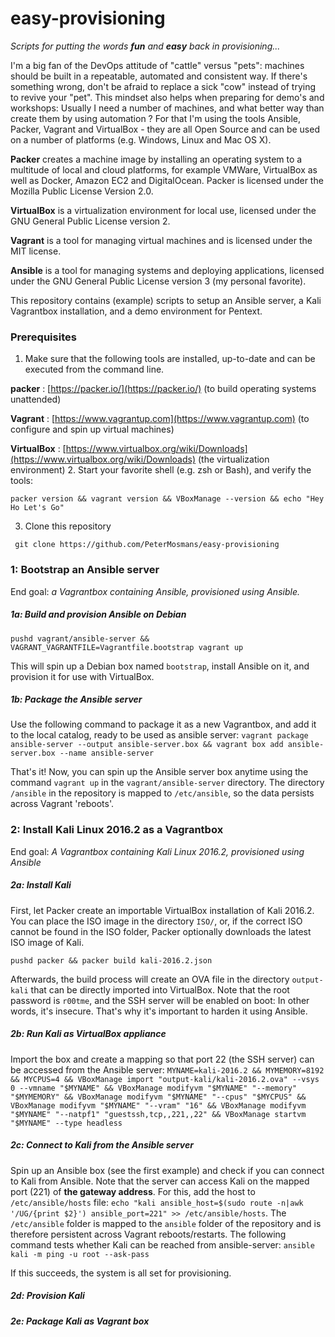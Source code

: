 # easy-provisioning

*Scripts for putting the words **fun** and **easy** back in provisioning...*


I'm a big fan of the DevOps attitude of "cattle" versus "pets": machines should be built in a repeatable, automated and consistent way. If there's something wrong, don't be afraid to replace a sick "cow" instead of trying to revive your "pet".
This mindset also helps when preparing for demo's and workshops: Usually I need a number of machines, and what better way than create them by using automation ? For that I'm using the tools Ansible, Packer, Vagrant and VirtualBox - they are all Open Source and can be used on a number of platforms (e.g. Windows, Linux and Mac OS X).

**Packer** creates a machine image by installing an operating system to a multitude of local and cloud platforms, for example VMWare, VirtualBox as well as Docker, Amazon EC2 and DigitalOcean. Packer is licensed under the Mozilla Public License Version 2.0.

**VirtualBox** is a virtualization environment for local use, licensed under the GNU General Public License version 2.

**Vagrant** is a tool for managing virtual machines and is licensed under the MIT license.

**Ansible** is a tool for managing systems and deploying applications, licensed under the GNU General Public License version 3 (my personal favorite).

This repository contains (example) scripts to setup an Ansible server, a Kali Vagrantbox installation, and a demo environment for Pentext.

### Prerequisites
1. Make sure that the following tools are installed, up-to-date and can be executed from the command line.

  **packer** : [https://packer.io/](https://packer.io/) (to build operating systems unattended)
  
  **Vagrant** : [https://www.vagrantup.com](https://www.vagrantup.com) (to configure and spin up virtual machines)
  
  **VirtualBox** : [https://www.virtualbox.org/wiki/Downloads](https://www.virtualbox.org/wiki/Downloads) (the virtualization environment)
2. Start your favorite shell (e.g. zsh or Bash), and verify the tools:

  `packer version && vagrant version && VBoxManage --version && echo "Hey Ho Let's Go"`

3. Clone this repository

  ` git clone https://github.com/PeterMosmans/easy-provisioning`

### 1: Bootstrap an Ansible server
End goal: *a Vagrantbox containing Ansible, provisioned using Ansible.*

##### 1a: Build and provision Ansible on Debian
`pushd vagrant/ansible-server && VAGRANT_VAGRANTFILE=Vagrantfile.bootstrap vagrant up`

This will spin up a Debian box named `bootstrap`, install Ansible on it, and provision it for use with VirtualBox.


##### 1b: Package the Ansible server
Use the following command to package it as a new Vagrantbox, and add it to the local catalog, ready to be used as ansible server:
`vagrant package ansible-server --output ansible-server.box && vagrant box add ansible-server.box --name ansible-server`

That's it! Now, you can spin up the Ansible server box anytime using the command
`vagrant up` in the `vagrant/ansible-server` directory. The directory `/ansible` in the repository is mapped to `/etc/ansible`, so the data persists across Vagrant 'reboots'.

### 2: Install Kali Linux 2016.2 as a Vagrantbox
End goal: *A Vagrantbox containing Kali Linux 2016.2, provisioned using Ansible*

##### 2a: Install Kali
First, let Packer create an importable VirtualBox installation of Kali 2016.2. You can place the ISO image in the directory `ISO/`, or, if the correct ISO cannot be found in the ISO folder, Packer optionally downloads the latest ISO image of Kali.

`pushd packer && packer build kali-2016.2.json`

Afterwards, the build process will create an OVA file in the directory `output-kali` that can be directly imported into VirtualBox. Note that the root password is `r00tme`, and the SSH server will be enabled on boot: In other words, it's insecure. That's why it's important to harden it using Ansible.

##### 2b: Run Kali as VirtualBox appliance
Import the box and create a mapping so that port 22 (the SSH server) can be accessed from the Ansible server:
`MYNAME=kali-2016.2 && MYMEMORY=8192 && MYCPUS=4 && VBoxManage import "output-kali/kali-2016.2.ova" --vsys 0 --vmname "$MYNAME" && VBoxManage modifyvm "$MYNAME" "--memory" "$MYMEMORY" && VBoxManage modifyvm "$MYNAME" "--cpus" "$MYCPUS" && VBoxManage modifyvm "$MYNAME" "--vram" "16" && VBoxManage modifyvm "$MYNAME" "--natpf1" "guestssh,tcp,,221,,22" && VBoxManage startvm "$MYNAME" --type headless`

##### 2c: Connect to Kali from the Ansible server
Spin up an Ansible box (see the first example) and check if you can connect to Kali from Ansible. Note that the server can access Kali on the mapped port (221) of **the gateway address**.
For this, add the host to `/etc/ansible/hosts` file:
`echo "kali ansible_host=$(sudo route -n|awk '/UG/{print $2}') ansible_port=221" >> /etc/ansible/hosts`. The `/etc/ansible` folder is mapped to the `ansible` folder of the repository and is therefore persistent across Vagrant reboots/restarts.
The following command tests whether Kali can be reached from ansible-server:
`ansible kali -m ping -u root --ask-pass`

If this succeeds, the system is all set for provisioning.

##### 2d: Provision Kali

##### 2e: Package Kali as Vagrant box
